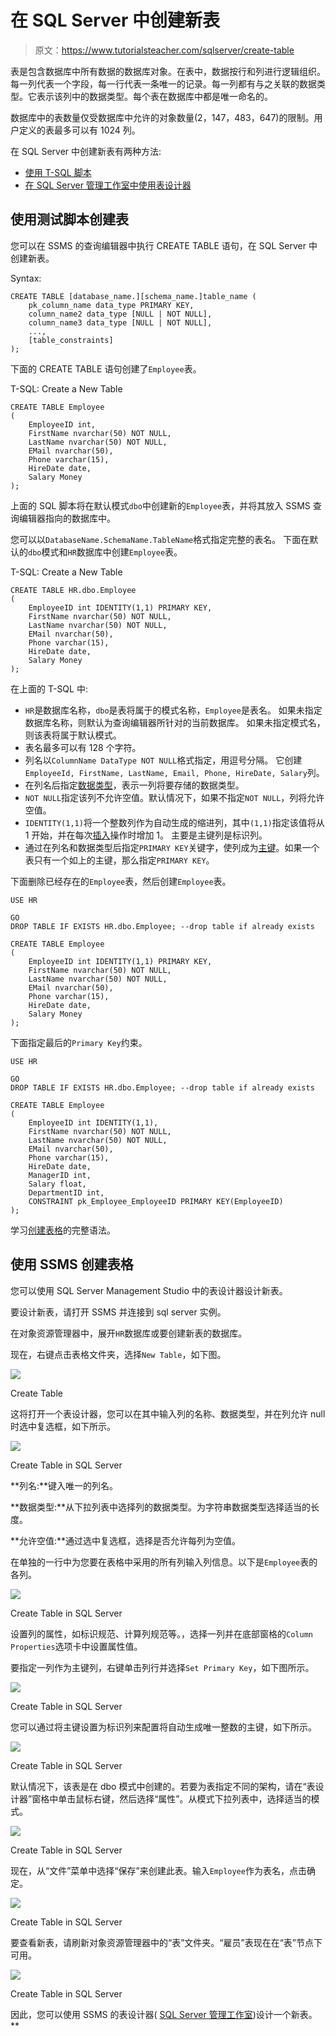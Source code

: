 # 在 SQL Server 中创建新表

> 原文：<https://www.tutorialsteacher.com/sqlserver/create-table>

表是包含数据库中所有数据的数据库对象。在表中，数据按行和列进行逻辑组织。每一列代表一个字段，每一行代表一条唯一的记录。每一列都有与之关联的数据类型。它表示该列中的数据类型。每个表在数据库中都是唯一命名的。

数据库中的表数量仅受数据库中允许的对象数量(2，147，483，647)的限制。用户定义的表最多可以有 1024 列。

在 SQL Server 中创建新表有两种方法:

*   [使用 T-SQL 脚本](create-table-sql-script)
*   [在 SQL Server 管理工作室中使用表设计器](#create-table-in-ssms)

## 使用测试脚本创建表

您可以在 SSMS 的查询编辑器中执行 CREATE TABLE 语句，在 SQL Server 中创建新表。

Syntax:

```
CREATE TABLE [database_name.][schema_name.]table_name (
    pk_column_name data_type PRIMARY KEY,
    column_name2 data_type [NULL | NOT NULL],
    column_name3 data_type [NULL | NOT NULL],
    ...,
    [table_constraints]
); 
```

下面的 CREATE TABLE 语句创建了`Employee`表。

T-SQL: Create a New Table 

```
CREATE TABLE Employee
(  
    EmployeeID int,
    FirstName nvarchar(50) NOT NULL,  
    LastName nvarchar(50) NOT NULL, 
    EMail nvarchar(50),
    Phone varchar(15),
    HireDate date,
    Salary Money
); 
```

上面的 SQL 脚本将在默认模式`dbo`中创建新的`Employee`表，并将其放入 SSMS 查询编辑器指向的数据库中。

您可以以`DatabaseName.SchemaName.TableName`格式指定完整的表名。 下面在默认的`dbo`模式和`HR`数据库中创建`Employee`表。

T-SQL: Create a New Table 

```
CREATE TABLE HR.dbo.Employee
(  
    EmployeeID int IDENTITY(1,1) PRIMARY KEY,
    FirstName nvarchar(50) NOT NULL,  
    LastName nvarchar(50) NOT NULL, 
    EMail nvarchar(50),
    Phone varchar(15),
    HireDate date,
    Salary Money
); 
```

在上面的 T-SQL 中:

*   `HR`是数据库名称，`dbo`是表将属于的模式名称，`Employee`是表名。 如果未指定数据库名称，则默认为查询编辑器所针对的当前数据库。 如果未指定模式名，则该表将属于默认模式。
*   表名最多可以有 128 个字符。
*   列名以`ColumnName DataType NOT NULL`格式指定，用逗号分隔。 它创建`EmployeeId, FirstName, LastName, Email, Phone, HireDate, Salary`列。
*   在列名后指定[数据类型](/sqlserver/data-types)，表示一列将要存储的数据类型。
*   `NOT NULL`指定该列不允许空值。默认情况下，如果不指定`NOT NULL`，列将允许空值。
*   `IDENTITY(1,1)`将一个整数列作为自动生成的缩进列，其中`(1,1)`指定该值将从 1 开始，并在每次[插入](/sqlserver/insert-data)操作时增加 1。 主要是主键列是标识列。
*   通过在列名和数据类型后指定`PRIMARY KEY`关键字，使列成为[主键](/sqlserver/create-primary-keys)。如果一个表只有一个如上的主键，那么指定`PRIMARY KEY`。

下面删除已经存在的`Employee`表，然后创建`Employee`表。

```
USE HR

GO
DROP TABLE IF EXISTS HR.dbo.Employee; --drop table if already exists

CREATE TABLE Employee
(  
    EmployeeID int IDENTITY(1,1) PRIMARY KEY,
    FirstName nvarchar(50) NOT NULL,  
    LastName nvarchar(50) NOT NULL, 
    EMail nvarchar(50),
    Phone varchar(15),
    HireDate date,
    Salary Money
); 
```

下面指定最后的`Primary Key`约束。

```
USE HR

GO
DROP TABLE IF EXISTS HR.dbo.Employee; --drop table if already exists

CREATE TABLE Employee
(  
    EmployeeID int IDENTITY(1,1),
    FirstName nvarchar(50) NOT NULL,  
    LastName nvarchar(50) NOT NULL, 
    EMail nvarchar(50),
    Phone varchar(15),
    HireDate date,
    ManagerID int,
    Salary float,
    DepartmentID int,
    CONSTRAINT pk_Employee_EmployeeID PRIMARY KEY(EmployeeID)
); 
```

学习[创建表格](https://docs.microsoft.com/en-us/sql/t-sql/statements/create-table-transact-sql)的完整语法。

## 使用 SSMS 创建表格

您可以使用 SQL Server Management Studio 中的表设计器设计新表。

要设计新表，请打开 SSMS 并连接到 sql server 实例。

在对象资源管理器中，展开`HR`数据库或要创建新表的数据库。

现在，右键点击表格文件夹，选择`New Table`，如下图。

[![](img/b172095ebb431f955ed3d14ca537f94e.png)](../../Content/images/sqlserver/create-table1.png) 

Create Table



这将打开一个表设计器，您可以在其中输入列的名称、数据类型，并在列允许 null 时选中复选框，如下所示。

[![](img/c3d47a7aed5970545eca64119980d2d4.png)](../../Content/images/sqlserver/create-table2.png)

Create Table in SQL Server



**列名:**键入唯一的列名。

**数据类型:**从下拉列表中选择列的数据类型。为字符串数据类型选择适当的长度。

**允许空值:**通过选中复选框，选择是否允许每列为空值。

在单独的一行中为您要在表格中采用的所有列输入列信息。以下是`Employee`表的各列。

[![](img/046efd8a3a771c61b53f9ae60dfceb36.png)](../../Content/images/sqlserver/create-table3.png)

Create Table in SQL Server



设置列的属性，如标识规范、计算列规范等。，选择一列并在底部窗格的`Column Properties`选项卡中设置属性值。

要指定一列作为主键列，右键单击列行并选择`Set Primary Key`，如下图所示。

[![](img/dd6038d415c885cf427daf7560ab0f93.png)](../../Content/images/sqlserver/create-table4.png)

Create Table in SQL Server



您可以通过将主键设置为标识列来配置将自动生成唯一整数的主键，如下所示。

[![](img/d796201a442d20093c253a2e7689c5f9.png)](../../Content/images/sqlserver/create-table5.png)

Create Table in SQL Server



默认情况下，该表是在 dbo 模式中创建的。若要为表指定不同的架构，请在“表设计器”窗格中单击鼠标右键，然后选择“属性”。从模式下拉列表中，选择适当的模式。

[![](img/de74442c4e64884043393eb74b786519.png)](../../Content/images/sqlserver/create-table6.png)

Create Table in SQL Server



现在，从“文件”菜单中选择“保存”来创建此表。输入`Employee`作为表名，点击确定。

[![](img/6b24f957582ec214681bba449d15cbdf.png)](../../Content/images/sqlserver/create-table7.png)

Create Table in SQL Server



要查看新表，请刷新对象资源管理器中的“表”文件夹。“雇员”表现在在“表”节点下可用。

[![](img/a33803a9552fbaf72856a219a767c7cd.png)](../../Content/images/sqlserver/create-table8.png)

Create Table in SQL Server



因此，您可以使用 SSMS 的表设计器( [SQL Server 管理工作室](/sqlserver/sql-server-management-studio))设计一个新表。**